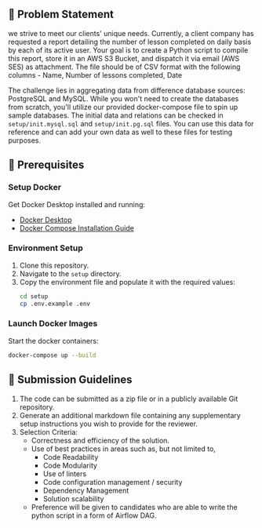 
## 🚀 Problem Statement

we strive to meet our clients' unique needs. Currently, a client company has requested a report detailing the number of lesson completed on daily basis by each of its active user. Your goal is to create a Python script to compile this report, store it in an AWS S3 Bucket, and dispatch it via email (AWS SES) as attachment. The file should be of CSV format with the following columns - Name, Number of lessons completed, Date

The challenge lies in aggregating data from difference database sources: PostgreSQL and MySQL. While you won't need to create the databases from scratch, you'll utilize our provided docker-compose file to spin up sample databases. The initial data and relations can be checked in `setup/init.mysql.sql` and `setup/init.pg.sql` files. You can use this data for reference and can add your own data as well to these files for testing purposes.

## 🔧 Prerequisites

### Setup Docker
Get Docker Desktop installed and running:
- [Docker Desktop](https://docs.docker.com/desktop/)
- [Docker Compose Installation Guide](https://docs.docker.com/compose/install/)

### Environment Setup
1. Clone this repository.
2. Navigate to the `setup` directory.
3. Copy the environment file and populate it with the required values:
    ```bash
    cd setup
    cp .env.example .env
    ```

### Launch Docker Images
Start the docker containers:
```bash
docker-compose up --build
```


## 📝 Submission Guidelines
1. The code can be submitted as a zip file or in a publicly available Git repository.
2. Generate an additional markdown file containing any supplementary setup instructions you wish to provide for the reviewer.
3. Selection Criteria:
    * Correctness and efficiency of the solution.
    * Use of best practices in areas such as, but not limited to,
        - Code Readability
        - Code Modularity
        - Use of linters
        - Code configuration management / security
        - Dependency Management
        - Solution scalability
    * Preference will be given to candidates who are able to write the python script in a form of Airflow DAG.
